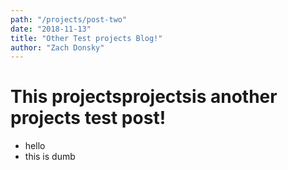 ```yaml
---
path: "/projects/post-two"
date: "2018-11-13"
title: "Other Test projects Blog!"
author: "Zach Donsky"
---
```


# This projectsprojectsis another projects test post!
+ hello
+ this is dumb
